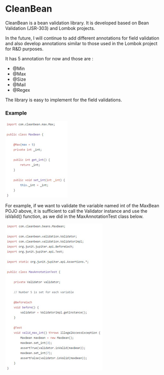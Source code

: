 # CleanBean 

CleanBean is a bean validation library. It is developed based on Bean Validation (JSR-303) and Lombok projects.

In the future, I will continue to add different annotations for field validation and also develop annotations similar to those used in the Lombok project for R&D purposes.

It has 5 annotation for now and those are : 

* @Min
* @Max
* @Size
* @Mail
* @Regex

The library is easy to implement for the field validations. 

### Example

![MaxBean](MaxBean.jpg)

For example, if we want to validate the variable named int of the MaxBean POJO above, it is sufficient to call the Validator instance and use the isValid() function, as we did in the MaxAnnotationTest class below. 

![MaxAnnotationTest](MaxAnnotationTest.jpg)


